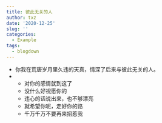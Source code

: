 ```yaml
---
title: 彼此无关的人
author: txz
date: '2020-12-25'
slug: ''
categories:
  - Example
tags:
  - blogdown
---
```

+ 你我在荒唐岁月里久违的天真，情深了后来与彼此无关的人。
+   
  + 对你的感情就到这了
  + 没什么好祝愿你的
  + 违心的话说出来，也不够漂亮
  + 就希望你呢，走好你的路
  + 千万千万不要再来招惹我